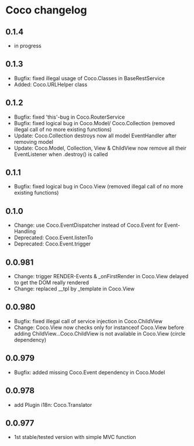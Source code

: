# Coco changelog

## 0.1.4

- in progress

## 0.1.3

- Bugfix: fixed illegal usage of Coco.Classes in BaseRestService
- Added: Coco.URLHelper class

## 0.1.2

- Bugfix: fixed 'this'-bug in Coco.RouterService
- Bugfix: fixed logical bug in Coco.Model/ Coco.Collection (removed illegal call of no more existing functions)
- Update: Coco.Collection destroys now all model EventHandler after removing model
- Update: Coco.Model, Collection, View & ChildView now remove all their EventListener when .destroy() is called

## 0.1.1

- Bugfix: fixed logical bug in Coco.View (removed illegal call of no more existing functions)

## 0.1.0

- Change: use Coco.EventDispatcher instead of Coco.Event for Event-Handling
- Deprecated: Coco.Event.listenTo
- Deprecated: Coco.Event.trigger

## 0.0.981

- Change: trigger RENDER-Events & _onFirstRender in Coco.View delayed to get the DOM really rendered
- Change: replaced __tpl by _template in Coco.View

## 0.0.980

- Bugfix: fixed illegal call of service injection in Coco.ChildView
- Change: Coco.View now checks only for instanceof Coco.View before adding ChildView...Coco.ChildView is not available in Coco.View (circle dependency)

## 0.0.979

- Bugfix: added missing Coco.Event dependency in Coco.Model

## 0.0.978

- add Plugin i18n: Coco.Translator

## 0.0.977

- 1st stable/tested version with simple MVC function

